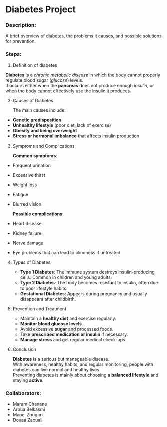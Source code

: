 # Diabetes Project 

### Description:
A brief overview of diabetes, the problems it causes, and possible solutions for prevention.

### Steps:
1. Definition of diabetes  
 
 **Diabetes** is a *chronic metabolic disease* in which the body cannot properly regulate blood sugar (*glucose*) levels.  
  It occurs either when the **pancreas** does not produce enough *insulin*, or when the body cannot effectively use the insulin it produces.

2. Causes of Diabetes

   The main causes include:  

- **Genetic predisposition**  
- **Unhealthy lifestyle** (poor diet, lack of exercise)  
- **Obesity and being overweight**  
- **Stress or hormonal imbalance** that affects insulin production  

3. Symptoms and Complications  

    **Common symptoms**:  

- Frequent urination  
- Excessive thirst  
- Weight loss  
- Fatigue  
- Blurred vision  

    **Possible complications**:  

- Heart disease  
- Kidney failure  
- Nerve damage  
- Eye problems that can lead to blindness if untreated

4. Types of Diabetes 
   - **Type 1 Diabetes**: The immune system destroys insulin-producing cells. Common in children and young adults.  
   - **Type 2 Diabetes**: The body becomes resistant to insulin, often due to poor lifestyle habits.  
   - **Gestational Diabetes**: Appears during pregnancy and usually disappears after childbirth.


5. Prevention and Treatment

    - Maintain a **healthy diet** and exercise regularly.  
    - **Monitor blood glucose levels**.  
    - Avoid excessive **sugar** and processed foods.  
    - Take **prescribed medication or insulin** if necessary.  
    - **Manage stress** and get regular medical check-ups.

6. Conclusion

    **Diabetes** is a serious but manageable disease.  
  With awareness, healthy habits, and regular monitoring, people with diabetes can live normal and healthy lives.  
  Preventing diabetes is mainly about choosing a **balanced lifestyle** and staying **active**.

### Collaborators:
- Maram Chanane 
- Aroua  Belkasmi
- Manel Zougari
- Douaa Zaouali

